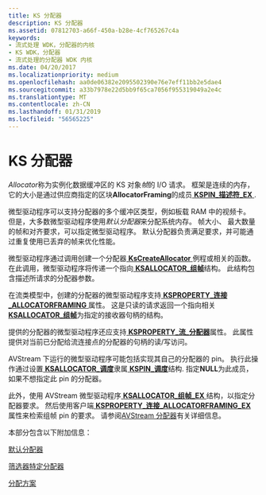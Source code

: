 ```yaml
---
title: KS 分配器
description: KS 分配器
ms.assetid: 07812703-a66f-450a-b28e-4cf765267c4a
keywords:
- 流式处理 WDK，分配器的内核
- KS WDK，分配器
- 流式处理的分配器 WDK 内核
ms.date: 04/20/2017
ms.localizationpriority: medium
ms.openlocfilehash: aa0de06382e2095502390e76e7eff11bb2e5dae4
ms.sourcegitcommit: a33b7978e22d5bb9f65ca7056f955319049a2e4c
ms.translationtype: MT
ms.contentlocale: zh-CN
ms.lasthandoff: 01/31/2019
ms.locfileid: "56565225"
---
```

# <a name="ks-allocators"></a>KS 分配器





*Allocator*称为实例化数据缓冲区的 KS 对象*帧*的 I/O 请求。 框架是连续的内存，它的大小是通过供应商指定的区块**AllocatorFraming**的成员[ **KSPIN\_描述符\_EX** ](https://msdn.microsoft.com/library/windows/hardware/ff563534).

微型驱动程序可以支持分配器的多个缓冲区类型，例如板载 RAM 中的视频卡。 但是，大多数微型驱动程序使用*默认分配器*来分配系统内存。 帧大小、 最大数量的帧和对齐要求，可以指定微型驱动程序。 默认分配器负责满足要求，并可能通过重复使用已丢弃的帧来优化性能。

微型驱动程序通过调用创建一个分配器[ **KsCreateAllocator** ](https://msdn.microsoft.com/library/windows/hardware/ff561633)例程或相关的函数。 在此调用，微型驱动程序将传递一个指向[ **KSALLOCATOR\_组帧**](https://msdn.microsoft.com/library/windows/hardware/ff560979)结构。 此结构包含描述所请求的分配器参数。

在流类模型中，创建的分配器的微型驱动程序支持[ **KSPROPERTY\_连接\_ALLOCATORFRAMING** ](https://msdn.microsoft.com/library/windows/hardware/ff565099)属性。 这是只读的请求返回一个指向相关[ **KSALLOCATOR\_组帧**](https://msdn.microsoft.com/library/windows/hardware/ff560979)为指定的接收器句柄的结构。

提供的分配器的微型驱动程序还应支持[ **KSPROPERTY\_流\_分配器**](https://msdn.microsoft.com/library/windows/hardware/ff565684)属性。 此属性提供对当前已分配给流连接点的分配器的句柄的读/写访问。

AVStream 下运行的微型驱动程序可能包括实现其自己的分配器的 pin。 执行此操作通过设置[ **KSALLOCATOR\_调度**](https://msdn.microsoft.com/library/windows/hardware/ff560976)隶属[ **KSPIN\_调度**](https://msdn.microsoft.com/library/windows/hardware/ff563535)结构. 指定**NULL**为此成员，如果不想指定此 pin 的分配器。

此外，使用 AVStream 微型驱动程序[ **KSALLOCATOR\_组帧\_EX** ](https://msdn.microsoft.com/library/windows/hardware/ff560982)结构，以指定分配器要求。 然后使用客户端[ **KSPROPERTY\_连接\_ALLOCATORFRAMING\_EX** ](https://msdn.microsoft.com/library/windows/hardware/ff565101)属性来检索组帧 pin 的要求。 请参阅[AVStream 分配器](avstream-allocators.md)有关详细信息。

本部分包含以下附加信息：

[默认分配器](default-allocators.md)

[筛选器特定分配器](filter-specific-allocators.md)

[分配方案](allocation-schemes.md)

 

 




